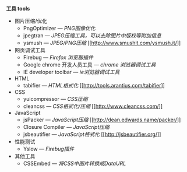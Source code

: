 ﻿**工具 tools**

 * 图片压缩/优化
    * PngOptimizer — *PNG图像优化*
    * jpegtran — *JPEG压缩工具，可以去除图片中版权等附加信息*
    * ysmush — *JPEG/PNG压缩* [[http://www.smushit.com/ysmush.it/]]
 * 网页调试工具
    * Firebug — *Firefox 浏览器插件*
    * Google chrome 开发人员工具 — *chrome 浏览器调试工具*
    * IE developer toolbar — *ie浏览器调试工具*
 * HTML
    * tabifier — *HTML格式化* [[http://tools.arantius.com/tabifier]]
 * CSS
    * yuicompressor — *CSS压缩*
    * cleancss — *CSS格式化/压缩* [[http://www.cleancss.com/]]
 * JavaScript
    * jsPacker — *JavaScript压缩* [[http://dean.edwards.name/packer/]]
    * Closure Compiler — *JavaScript压缩*
    * jsbeautifier — *JavaScript格式化* [[http://jsbeautifier.org/]]
 * 性能测试
    * Yslow — *Firebug插件*
 * 其他工具
    * CSSEmbed — *将CSS中图片转换成DataURL*
